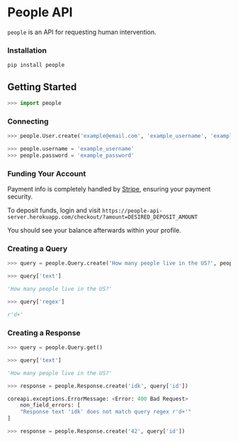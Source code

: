 # People API

`people` is an API for requesting human intervention.


### Installation

```
pip install people
```


## Getting Started

```python
>>> import people
```

### Connecting
```python
>>> people.User.create('example@email.com', 'example_username', 'example_password')

>>> people.username = 'example_username'
>>> people.password = 'example_password'
```

### Funding Your Account

Payment info is completely handled by [Stripe](https://stripe.com/), ensuring your payment security.

To deposit funds, login and visit `https://people-api-server.herokuapp.com/checkout/?amount=DESIRED_DEPOSIT_AMOUNT`

You should see your balance afterwards within your profile.


### Creating a Query
```python
>>> query = people.Query.create('How many people live in the US?', people.regex.NONNEG_INT)

>>> query['text']

'How many people live in the US?'

>>> query['regex']

r'd+'
```

### Creating a Response
```python
>>> query = people.Query.get() 

>>> query['text']

'How many people live in the US?'

>>> response = people.Response.create('idk', query['id'])

coreapi.exceptions.ErrorMessage: <Error: 400 Bad Request>
    non_field_errors: [
    "Response text 'idk' does not match query regex r'd+'"
]

>>> response = people.Response.create('42', query['id'])
```

